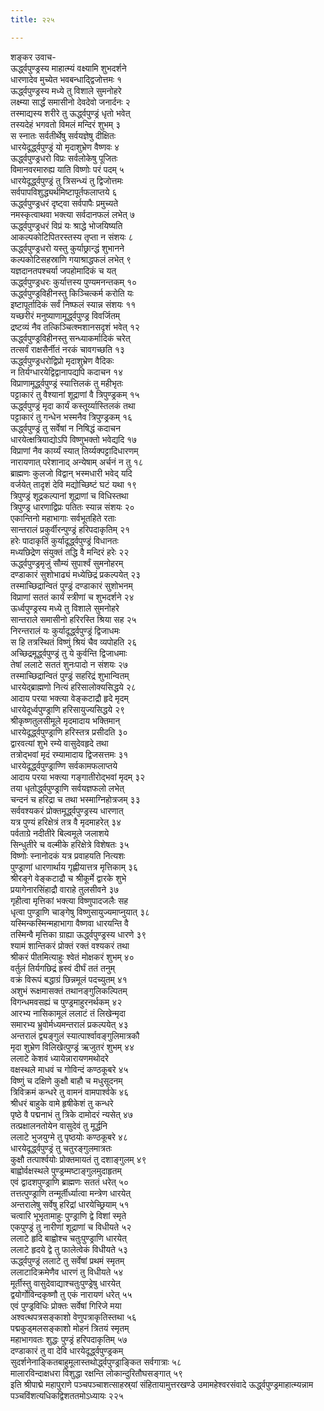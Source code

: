 ```yaml
---
title: २२५

---
```

शङ्कर उवाच-  
ऊर्द्ध्वपुण्ड्रस्य माहात्म्यं वक्ष्यामि शुभदर्शने  
धारणादेव मुच्येत भवबन्धाद्द्विजोत्तमः १  
ऊर्द्ध्वपुण्ड्रस्य मध्ये तु विशाले सुमनोहरे  
लक्ष्म्या सार्द्धं समासीनो देवदेवो जनार्दनः २  
तस्माद्यस्य शरीरे तु ऊर्द्ध्वपुण्ड्रं धृतो भवेत्  
तस्यदेहं भगवतो विमलं मन्दिरं शुभम् ३  
स स्नातः सर्वतीर्थेषु सर्वयज्ञेषु दीक्षितः  
धारयेदूर्द्ध्वपुण्ड्रं यो मृदाशुभ्रेण वैष्णवः ४  
ऊर्द्ध्वपुण्ड्रधरो विप्रः सर्वलोकेषु पूजितः  
विमानवरमारुह्य याति विष्णोः परं पदम् ५  
धारयेदूर्द्ध्वपुण्ड्रं तु त्रिसन्ध्यं तु द्विजोत्तमः  
सर्वपापविशुद्ध्यर्थमिष्टापूर्तफलाप्तये ६  
ऊर्द्ध्वपुण्ड्रधरं दृष्ट्वा सर्वपापैः प्रमुच्यते  
नमस्कृत्वाथवा भक्त्या सर्वदानफलं लभेत् ७  
ऊर्द्ध्वपुण्ड्रधरं विप्रं यः श्राद्धे भोजयिष्यति  
आकल्पकोटिपितरस्तस्य तृप्ता न संशयः ८  
ऊर्द्ध्वपुण्ड्रधरो यस्तु कुर्याछ्रान्द्धं शुभानने  
कल्पकोटिसहस्राणि गयाश्राद्धफलं लभेत् ९  
यज्ञदानतपश्चर्या जपहोमादिकं च यत्  
ऊर्द्ध्वपुण्ड्रधरः कुर्यात्तस्य पुण्यमनन्तकम् १०  
ऊर्द्ध्वपुण्ड्रविहीनस्तु किञ्चित्कर्म करोति यः  
इष्टापूर्तादिकं सर्वं निष्फलं स्यान्न संशयः ११  
यच्छरीरं मनुष्याणामूर्द्ध्वपुण्ड्र विवर्जितम्  
द्रष्टव्यं नैव तत्किञ्चित्श्मशानसदृशं भवेत् १२  
ऊर्द्ध्वपुण्ड्रविहीनस्तु सन्ध्याकर्मादिकं चरेत्  
तत्सर्वं राक्षसैर्नीतं नरकं चावगच्छति १३  
ऊर्द्ध्वपुण्ड्रधरोद्विप्रो मृदाशुभ्रेण वैदिकः  
न तिर्यग्धारयेद्विद्वानापद्यपि कदाचन १४  
विप्राणामूर्द्ध्वपुण्ड्रं स्यात्तिलकं तु महीभृतः  
पट्टाकारं तु वैश्यानां शूद्राणां वै त्रिपुण्ड्रकम् १५  
ऊर्द्ध्वपुण्ड्रं मृदा कार्यं कस्तूर्य्यास्तिलकं तथा  
पट्टाकारं तु गन्धेन भस्मनैव त्रिपुण्ड्रकम् १६  
ऊर्द्ध्वपुण्ड्रं तु सर्वेषां न निषिद्धं कदाचन  
धारयेत्क्षत्रियाद्योऽपि विष्णुभक्तो भवेद्यदि १७  
विप्राणां नैव कार्य्यं स्यात् तिर्य्यक्पट्टादिधारणम्  
नारायणात् परेशानाद् अन्येषाम् अर्चनं न तु १८  
ब्राह्मणः कुलजो विद्वान् भस्मधारी भवेद् यदि  
वर्जयेत् तादृशं देवि मद्योच्छिष्टं घटं यथा १९  
त्रिपुण्ड्रं शूद्रकल्पानां शूद्राणां च विधिस्तथा  
त्रिपुण्ड्र धारणाद्विप्रः पतितः स्यान्न संशयः २०  
एकान्तिनो महाभागाः सर्वभूतहिते रताः  
सान्तरालं प्रकुर्वीरन्पुण्ड्रं हरिपदाकृतिम् २१  
हरेः पादाकृतिं कुर्यादूर्द्ध्वपुण्ड्रं विधानतः  
मध्यछिद्रेण संयुक्तं तद्धि वै मन्दिरं हरेः २२  
ऊर्द्ध्वपुण्ड्रमृजुं सौम्यं सुपार्श्वं सुमनोहरम्  
दण्डाकारं सुशोभाढ्यं मध्येछिद्रं प्रकल्पयेत् २३  
तस्माच्छिद्रान्वितं पुण्ड्रं दण्डाकारं सुशोभनम्  
विप्राणां सततं कार्यं स्त्रीणां च शुभदर्शने २४  
ऊर्ध्वपुण्ड्रस्य मध्ये तु विशाले सुमनोहरे  
सान्तराले समासीनो हरिरस्ति श्रिया सह २५  
निरन्तरालं यः कुर्यादूर्द्ध्वपुण्ड्रं द्विजाधमः  
स हि तत्रस्थितं विष्णुं श्रियं चैव व्यपोहति २६  
अच्छिद्रमूर्द्ध्वपुण्ड्रं तु ये कुर्वन्ति द्विजाधमाः  
तेषां ललाटे सततं शुनःपादो न संशयः २७  
तस्माच्छिद्रान्वितं पुण्ड्रं सहरिद्रं शुभान्वितम्  
धारयेद्ब्राह्मणो नित्यं हरिसालोक्यसिद्धये २८  
आदाय परया भक्त्या वेङ्कटाद्रौ हृदे मृदम्  
धारयेदूर्ध्वपुण्ड्राणि हरिसायुज्यसिद्धये २९  
श्रीकृष्णतुलसीमूले मृदमादाय भक्तिमान्  
धारयेदूर्द्ध्वपुण्ड्राणि हरिस्तत्र प्रसीदति ३०  
द्वारवत्यां शुभे रम्ये वासुदेवहृदे तथा  
तत्रोद्भवां मृदं रम्यामादाय द्विजसत्तमः ३१  
धारयेदूर्द्ध्वपुण्ड्राण्णि सर्वकामफलाप्तये  
आदाय परया भक्त्या गङ्गातीरोद्भवां मृदम् ३२  
तया धृतोर्द्ध्वपुण्ड्राणि सर्वयज्ञफलो लभेत्  
चन्दनं च हरिद्रा च तथा भस्माग्निहोत्रजम् ३३  
सर्ववश्यकरं प्रोक्तमूर्द्ध्वपुण्ड्रस्य धारणात्  
यत्र पुण्यं हरिक्षेत्रं तत्र वै मृदमाहरेत् ३४  
पर्वताग्रे नदीतीरे बिल्वमूले जलाशये  
सिन्धुतीरे च वल्मीके हरिक्षेत्रे विशेषतः ३५  
विष्णोः स्नानोदकं यत्र प्रवाहयति नित्यशः  
पुण्ड्राणां धारणार्थाय गृह्णीयात्तत्र मृत्तिकाम् ३६  
श्रीरङ्गे वेङ्कटाद्रौ च श्रीकूर्मे द्वारके शुभे  
प्रयागेनारसिंहाद्रौ वाराहे तुलसीवने ३७  
गृहीत्वा मृत्तिकां भक्त्या विष्णुपादजलैः सह  
धृत्वा पुण्ड्राणि चाङ्गेषु विष्णुसायुज्यमाप्नुयात् ३८  
यस्मिन्कस्मिन्महाभागा वैष्णवा धारयन्ति वै  
तस्मिन्वै मृत्तिका ग्राह्या ऊर्द्ध्वपुण्ड्रस्य धारणे ३९  
श्यामं शान्तिकरं प्रोक्तं रक्तं वश्यकरं तथा  
श्रीकरं पीतमित्याहुः श्वेतं मोक्षकरं शुभम् ४०  
वर्तुलं तिर्यगछिद्रं ह्रस्वं दीर्घं ततं तनुम्  
वक्रं विरूपं बद्धाग्रं छिन्नमूलं पदच्युतम् ४१  
अशुभं रूक्षमासक्तं तथानङ्गुलिकल्पितम्  
विगन्धमवसह्यं च पुण्ड्रमाहुरनर्थकम् ४२  
आरभ्य नासिकामूलं ललाटं तं लिखेन्मृदा  
समारभ्य भ्रुवोर्मध्यमन्तरालं प्रकल्पयेत् ४३  
अन्तरालं द्व्यङ्गुलं स्यात्पार्श्वावङ्गुलिमात्रकौ  
मृदा शुभ्रेण विलिखेत्पुण्ड्रं ऋजुतरं शुभम् ४४  
ललाटे केशवं ध्यायेन्नारायणमथोदरे  
वक्षस्थले माधवं च गोविन्दं कण्ठकूबरे ४५  
विष्णुं च दक्षिणे कुक्षौ बाहौ च मधुसूदनम्  
त्रिविक्रमं कन्धरे तु वामनं वामपार्श्वके ४६  
श्रीधरं बाहुके वामे हृषीकेशं तु कन्धरे  
पृष्ठे वै पद्मनाभं तु त्रिके दामोदरं न्यसेत् ४७  
तत्प्रक्षालनतोयेन वासुदेवं तु मूर्द्धनि  
ललाटे भुजयुग्मे तु पृष्ठयोः कण्ठकूबरे ४८  
धारयेदूर्द्ध्वपुण्ड्रं तु चतुरङ्गुलमात्रतः  
कुक्षौ तत्पार्श्वयोः प्रोक्तमायतं तु दशाङ्गुलम् ४९  
बाह्वोर्वक्षस्थले पुण्ड्रम्मष्टाङ्गुलमुदाहृतम्  
एवं द्वादशपुण्ड्राणि ब्राह्मणः सततं धरेत् ५०  
तत्तत्पुण्ड्राणि तन्मूर्तीर्ध्यात्वा मन्त्रेण धारयेत्  
अन्तरालेषु सर्वेषु हरिद्रां धारयेच्छ्रियाम् ५१  
चत्वारि भूभृतामाहुः पुण्ड्राणि द्वे विशां स्मृते  
एकपुण्ड्रं तु नारीणां शूद्राणां च विधीयते ५२  
ललाटे हृदि बाह्वोश्च चतुःपुण्ड्राणि धारयेत्  
ललाटे हृदये द्वे तु फालेत्वेकं विधीयते ५३  
ऊर्द्ध्वपुण्ड्रं ललाटे तु सर्वेषां प्रथमं स्मृतम्  
ललाटादिक्रमेणैव धारणं तु विधीयते ५४  
मूर्तीस्तु वासुदेवाद्याश्चतुःपुण्ड्रेषु धारयेत्  
द्वयोर्गोविन्दकृष्णौ तु एकं नारायणं धरेत् ५५  
एवं पुण्ड्रविधिः प्रोक्तः सर्वेषां गिरिजे मया  
अश्वत्थपत्रसङ्काशो वेणुपत्राकृतिस्तथा ५६  
पद्मकुड्मलसङ्काशो मोहनं त्रितयं स्मृतम्  
महाभागवतः शुद्धः पुण्ड्रं हरिपदाकृतिम् ५७  
दण्डाकारं तु वा देवि धारयेदूर्द्ध्वपुण्ड्रकम्  
सुदर्शनेनाङ्कितबाहुमूलास्तथोर्द्ध्वपुण्ड्राङ्कित सर्वगात्राः ५८  
मालारविन्दाक्षधरा विशुद्धा रक्षन्ति लोकान्दुरितौघसङ्गात् ५९  
इति श्रीपाद्मे महापुराणे पञ्चपञ्चाशत्साहस्र्यां संहितायामुत्तरखण्डे उमामहेश्वरसंवादे ऊर्द्ध्वपुण्ड्रमाहात्म्यन्नाम पञ्चविंशत्यधिकद्विशततमोऽध्यायः २२५